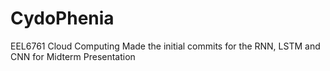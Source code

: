 # CydoPhenia
EEL6761 Cloud Computing
Made the initial commits for the RNN, LSTM and CNN for Midterm Presentation
